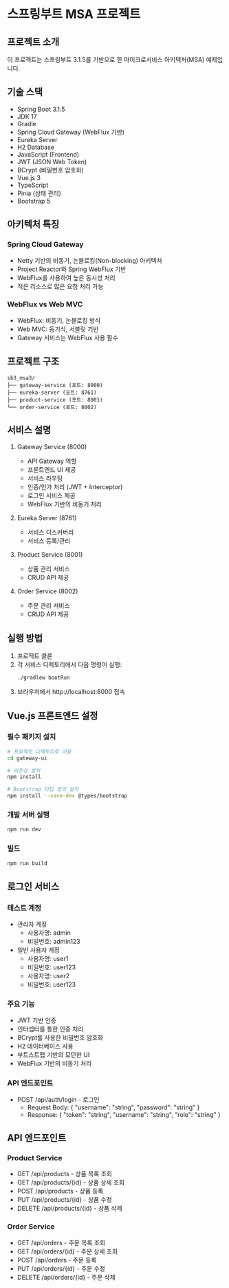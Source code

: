 # 스프링부트 MSA 프로젝트

## 프로젝트 소개
이 프로젝트는 스프링부트 3.1.5를 기반으로 한 마이크로서비스 아키텍처(MSA) 예제입니다.

## 기술 스택
- Spring Boot 3.1.5
- JDK 17
- Gradle
- Spring Cloud Gateway (WebFlux 기반)
- Eureka Server
- H2 Database
- JavaScript (Frontend)
- JWT (JSON Web Token)
- BCrypt (비밀번호 암호화)
- Vue.js 3
- TypeScript
- Pinia (상태 관리)
- Bootstrap 5

## 아키텍처 특징
### Spring Cloud Gateway
- Netty 기반의 비동기, 논블로킹(Non-blocking) 아키텍처
- Project Reactor와 Spring WebFlux 기반
- WebFlux를 사용하여 높은 동시성 처리
- 적은 리소스로 많은 요청 처리 가능

### WebFlux vs Web MVC
- WebFlux: 비동기, 논블로킹 방식
- Web MVC: 동기식, 서블릿 기반
- Gateway 서비스는 WebFlux 사용 필수

## 프로젝트 구조
```
sb3_msa3/
├── gateway-service (포트: 8000)
├── eureka-server (포트: 8761)
├── product-service (포트: 8001)
└── order-service (포트: 8002)
```

## 서비스 설명
1. Gateway Service (8000)
   - API Gateway 역할
   - 프론트엔드 UI 제공
   - 서비스 라우팅
   - 인증/인가 처리 (JWT + Interceptor)
   - 로그인 서비스 제공
   - WebFlux 기반의 비동기 처리

2. Eureka Server (8761)
   - 서비스 디스커버리
   - 서비스 등록/관리

3. Product Service (8001)
   - 상품 관리 서비스
   - CRUD API 제공

4. Order Service (8002)
   - 주문 관리 서비스
   - CRUD API 제공

## 실행 방법
1. 프로젝트 클론
2. 각 서비스 디렉토리에서 다음 명령어 실행:
   ```bash
   ./gradlew bootRun
   ```
3. 브라우저에서 http://localhost:8000 접속

## Vue.js 프론트엔드 설정
### 필수 패키지 설치
```bash
# 프로젝트 디렉토리로 이동
cd gateway-ui

# 의존성 설치
npm install

# Bootstrap 타입 정의 설치
npm install --save-dev @types/bootstrap
```

### 개발 서버 실행
```bash
npm run dev
```

### 빌드
```bash
npm run build
```

## 로그인 서비스
### 테스트 계정
- 관리자 계정
  - 사용자명: admin
  - 비밀번호: admin123
- 일반 사용자 계정
  - 사용자명: user1
  - 비밀번호: user123
  - 사용자명: user2
  - 비밀번호: user123

### 주요 기능
- JWT 기반 인증
- 인터셉터를 통한 인증 처리
- BCrypt를 사용한 비밀번호 암호화
- H2 데이터베이스 사용
- 부트스트랩 기반의 모던한 UI
- WebFlux 기반의 비동기 처리

### API 엔드포인트
- POST /api/auth/login - 로그인
  - Request Body: { "username": "string", "password": "string" }
  - Response: { "token": "string", "username": "string", "role": "string" }

## API 엔드포인트
### Product Service
- GET /api/products - 상품 목록 조회
- GET /api/products/{id} - 상품 상세 조회
- POST /api/products - 상품 등록
- PUT /api/products/{id} - 상품 수정
- DELETE /api/products/{id} - 상품 삭제

### Order Service
- GET /api/orders - 주문 목록 조회
- GET /api/orders/{id} - 주문 상세 조회
- POST /api/orders - 주문 등록
- PUT /api/orders/{id} - 주문 수정
- DELETE /api/orders/{id} - 주문 삭제 